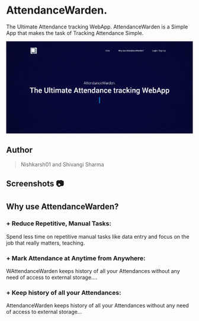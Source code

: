 # AttendanceWarden.

The Ultimate Attendance tracking WebApp. AttendanceWarden is a Simple App that makes the task of Tracking Attendance Simple.

![WebApp Screenshot](screenshots/1.jpg)



## Author 
> Nishkarsh01 and Shivangi Sharma

## Screenshots 📷


## Why use AttendanceWarden?

### + Reduce Repetitive, Manual Tasks: 

Spend less time on repetitive manual tasks like data entry and focus on the job that really matters, teaching.

### + Mark Attendance at Anytime from Anywhere: 

WAttendanceWarden keeps history of all your Attendances without any need of access to external storage....

### + Keep history of all your Attendances: 

AttendanceWarden keeps history of all your Attendances without any need of access to external storage...
